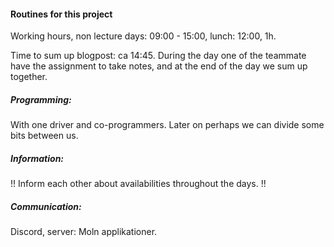 #### Routines for this project

Working hours, non lecture days:
 09:00 - 15:00, lunch: 12:00, 1h.

Time to sum up blogpost: 
ca 14:45.
During the day one of the teammate have the assignment to take notes, and at the end of the day we sum up together.

##### Programming: 

With one driver and co-programmers.
Later on perhaps we can divide some bits between us.

##### Information:

!! Inform each other about availabilities throughout the days. !!

##### Communication:

Discord, 
server: Moln applikationer.

 